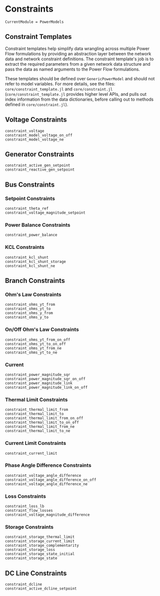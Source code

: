 # Constraints

```@meta
CurrentModule = PowerModels
```

## Constraint Templates
Constraint templates help simplify data wrangling across multiple Power Flow formulations by providing an abstraction layer between the network data and network constraint definitions. The constraint template's job is to extract the required parameters from a given network data structure and pass the data as named arguments to the Power Flow formulations.

These templates should be defined over `GenericPowerModel` and should not refer to model variables. For more details, see the files: `core/constraint_template.jl` and `core/constraint.jl` (`core/constraint_template.jl` provides higher level APIs, and pulls out index information from the data dictionaries, before calling out to methods defined in `core/constraint.jl`).

## Voltage Constraints

```@docs
constraint_voltage
constraint_model_voltage_on_off
constraint_model_voltage_ne
```

## Generator Constraints

```@docs
constraint_active_gen_setpoint
constraint_reactive_gen_setpoint
```

## Bus Constraints

### Setpoint Constraints

```@docs
constraint_theta_ref
constraint_voltage_magnitude_setpoint
```

### Power Balance Constraints

```@docs
constraint_power_balance
```

### KCL Constraints

```@docs
constraint_kcl_shunt
constraint_kcl_shunt_storage
constraint_kcl_shunt_ne
```

## Branch Constraints

### Ohm's Law Constraints

```@docs
constraint_ohms_yt_from
constraint_ohms_yt_to
constraint_ohms_y_from
constraint_ohms_y_to
```

### On/Off Ohm's Law Constraints

```@docs
constraint_ohms_yt_from_on_off
constraint_ohms_yt_to_on_off
constraint_ohms_yt_from_ne
constraint_ohms_yt_to_ne
```

### Current

```@docs
constraint_power_magnitude_sqr
constraint_power_magnitude_sqr_on_off
constraint_power_magnitude_link
constraint_power_magnitude_link_on_off
```

### Thermal Limit Constraints

```@docs
constraint_thermal_limit_from
constraint_thermal_limit_to
constraint_thermal_limit_from_on_off
constraint_thermal_limit_to_on_off
constraint_thermal_limit_from_ne
constraint_thermal_limit_to_ne
```

### Current Limit Constraints

```@docs
constraint_current_limit
```

### Phase Angle Difference Constraints

```@docs
constraint_voltage_angle_difference
constraint_voltage_angle_difference_on_off
constraint_voltage_angle_difference_ne
```

### Loss Constraints

```@docs
constraint_loss_lb
constraint_flow_losses
constraint_voltage_magnitude_difference
```

### Storage Constraints

```@docs
constraint_storage_thermal_limit
constraint_storage_current_limit
constraint_storage_complementarity
constraint_storage_loss
constraint_storage_state_initial
constraint_storage_state
```

## DC Line Constraints

```@docs
constraint_dcline
constraint_active_dcline_setpoint
```
